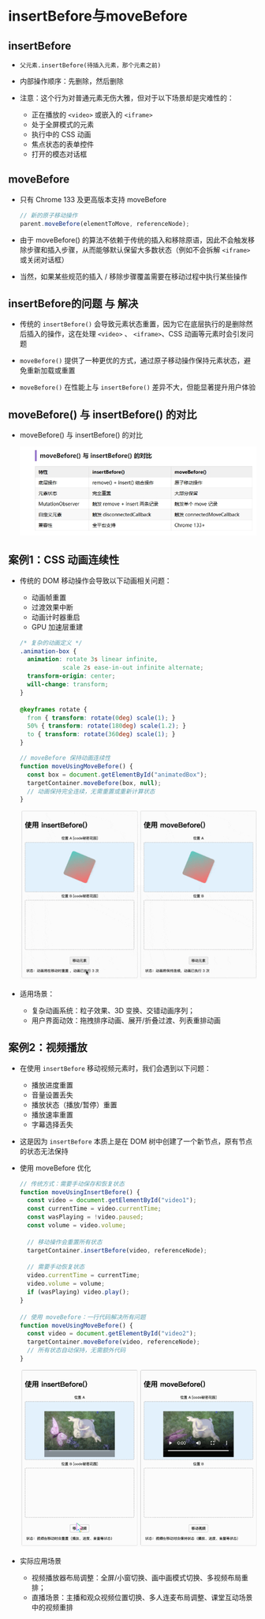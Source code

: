 # insertBefore与moveBefore

## insertBefore

+ `父元素.insertBefore(待插入元素，那个元素之前)`

+ 内部操作顺序：先删除，然后删除

+ 注意：这个行为对普通元素无伤大雅，但对于以下场景却是灾难性的：

  + 正在播放的 `<video>` 或嵌入的 `<iframe>`
  + 处于全屏模式的元素
  + 执行中的 CSS 动画
  + 焦点状态的表单控件
  + 打开的模态对话框

## moveBefore

+ 只有 Chrome 133 及更高版本支持 moveBefore

  ```js
  // 新的原子移动操作
  parent.moveBefore(elementToMove, referenceNode);
  ```

+ 由于 moveBefore() 的算法不依赖于传统的插入和移除原语，因此不会触发移除步骤和插入步骤，从而能够默认保留大多数状态（例如不会拆解 `<iframe>` 或关闭对话框）
+ 当然，如果某些规范的插入 / 移除步骤覆盖需要在移动过程中执行某些操作

## insertBefore的问题 与 解决

+ 传统的 `insertBefore()` 会导致元素状态重置，因为它在底层执行的是删除然后插入的操作，这在处理 `<video>` 、 `<iframe>`、CSS 动画等元素时会引发问题
+ `moveBefore()` 提供了一种更优的方式，通过原子移动操作保持元素状态，避免重新加载或重置

+ `moveBefore()` 在性能上与 `insertBefore()` 差异不大，但能显著提升用户体验

## moveBefore() 与 insertBefore() 的对比

+ moveBefore() 与 insertBefore() 的对比

  ![alt text](<images/moveBefore() 与 insertBefore() 的对比.png>)

## 案例1：CSS 动画连续性

+ 传统的 DOM 移动操作会导致以下动画相关问题：

  + 动画帧重置
  + 过渡效果中断
  + 动画计时器重启
  + GPU 加速层重建

  ```css
  /* 复杂的动画定义 */
  .animation-box {
    animation: rotate 3s linear infinite,
              scale 2s ease-in-out infinite alternate;
    transform-origin: center;
    will-change: transform;
  }

  @keyframes rotate {
    from { transform: rotate(0deg) scale(1); }
    50% { transform: rotate(180deg) scale(1.2); }
    to { transform: rotate(360deg) scale(1); }
  }
  ```

  ```js
  // moveBefore 保持动画连续性
  function moveUsingMoveBefore() {
    const box = document.getElementById("animatedBox");
    targetContainer.moveBefore(box, null);
    // 动画保持完全连续，无需重置或重新计算状态
  }
  ```

  ![alt text](<images/CSS 动画连续性.gif>)

+ 适用场景：

  + 复杂动画系统：粒子效果、3D 变换、交错动画序列；
  + 用户界面动效：拖拽排序动画、展开/折叠过渡、列表重排动画

## 案例2：视频播放

+ 在使用 `insertBefore` 移动视频元素时，我们会遇到以下问题：

  + 播放进度重置
  + 音量设置丢失
  + 播放状态（播放/暂停）重置
  + 播放速率重置
  + 字幕选择丢失

+ 这是因为 `insertBefore` 本质上是在 DOM 树中创建了一个新节点，原有节点的状态无法保持

+ 使用 moveBefore 优化

  ```js
  // 传统方式：需要手动保存和恢复状态
  function moveUsingInsertBefore() {
    const video = document.getElementById("video1");
    const currentTime = video.currentTime;
    const wasPlaying = !video.paused;
    const volume = video.volume;

    // 移动操作会重置所有状态
    targetContainer.insertBefore(video, referenceNode);

    // 需要手动恢复状态
    video.currentTime = currentTime;
    video.volume = volume;
    if (wasPlaying) video.play();
  }

  // 使用 moveBefore：一行代码解决所有问题
  function moveUsingMoveBefore() {
    const video = document.getElementById("video2");
    targetContainer.moveBefore(video, referenceNode);
    // 所有状态自动保持，无需额外代码
  }
  ```

  ![alt text](images/案例2：视频播放.gif)

+ 实际应用场景

  + 视频播放器布局调整：全屏/小窗切换、画中画模式切换、多视频布局重排；
  + 直播场景：主播和观众视频位置切换、多人连麦布局调整、课堂互动场景中的视频重排
